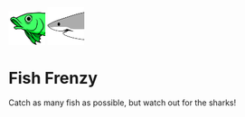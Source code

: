 <img src="Images/Logo.png" width="65"/>  <img src="Images/Shark_Side.png" width="65"/> 

# Fish Frenzy
Catch as many fish as possible, but watch out for the sharks!
